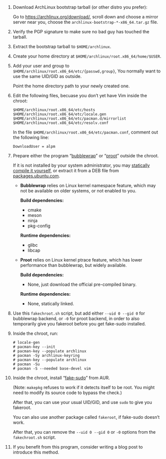 1.  Download ArchLinux bootstrap tarball (or other distro you prefer):

    Go to <https://archlinux.org/download/>, scroll down and choose a mirror server near you, choose the `archlinux-bootstrap-*-x86_64.tar.gz` file.

2.  Verify the PGP signature to make sure no bad guy has touched the tarball.

3.  Extract the bootstrap tarball to `$HOME/archlinux`.

4.  Create your home directory at `$HOME/archlinux/root.x86_64/home/$USER`.

5.  Add your user and group to `$HOME/archlinux/root.x86_64/etc/{passwd,group}`, You normally want to use the same UID/GID as outside.

    Point the home directory path to your newly created one.

6.  Edit the following files, becuase you don’t yet have Vim inside the chroot:

    ```
    $HOME/archlinux/root.x86_64/etc/hosts
    $HOME/archlinux/root.x86_64/etc/locale.gen
    $HOME/archlinux/root.x86_64/etc/pacman.d/mirrorlist
    $HOME/archlinux/root.x86_64/etc/resolv.conf
    ```

    In the file `$HOME/archlinux/root.x86_64/etc/pacman.conf`, comment out the following line:

    ```
    DownloadUser = alpm
    ```

7.  Prepare either the program “[bubblewrap](https://github.com/containers/bubblewrap)” or “[proot](https://proot-me.github.io/)” outside the chroot.

    If it is not installed by your system administrator, you may [statically compile it yourself](bwrap-static-build.md), or extract it from a DEB file from [packages.ubuntu.com](https://packages.ubuntu.com/).

    * **Bubblewrap** relies on Linux kernel namespace feature, which may not be available on older systems, or not enabled to you.

      **Build dependencies:**
      * cmake
      * meson
      * ninja
      * pkg-config

      **Runtime dependencies:**
      * glibc
      * libcap

    * **Proot** relies on Linux kernel ptrace feature, which has lower performance than bubblewrap, but widely available.

      **Build dependencies:**
      * None, just download the official pre-compiled binary.

      **Runtime dependencies:**
      * None, statically linked.

8.  Use this `fakechroot.sh` script, but add either `--uid 0 --gid 0` for bubblewrap backend, or `-0` for proot backend, in order to also temporarily give you fakeroot before you get fake-sudo installed.

9.  Inside the chroot, run:

    ```
    # locale-gen
    # pacman-key --init
    # pacman-key --populate archlinux
    # pacman -Sy archlinux-keyring
    # pacman-key --populate archlinux
    # pacman -Su
    # pacman -S --needed base-devel vim
    ```

10. Inside the chroot, install “[fake-sudo](https://aur.archlinux.org/packages/fake-sudo)” from AUR.

    (Note: `makepkg` refuses to work if it detects itself to be root. You might need to modify its source code to bypass the check.)

    After that, you can use your usual UID/GID, and use `sudo` to give you fakeroot.

    You can also use another package called `fakeroot`, if fake-sudo doesn’t work.

    After that, you can remove the `--uid 0 --gid 0` or `-0` options from the `fakechroot.sh` script.

11. If you benefit from this program, consider writing a blog post to introduce this method.

